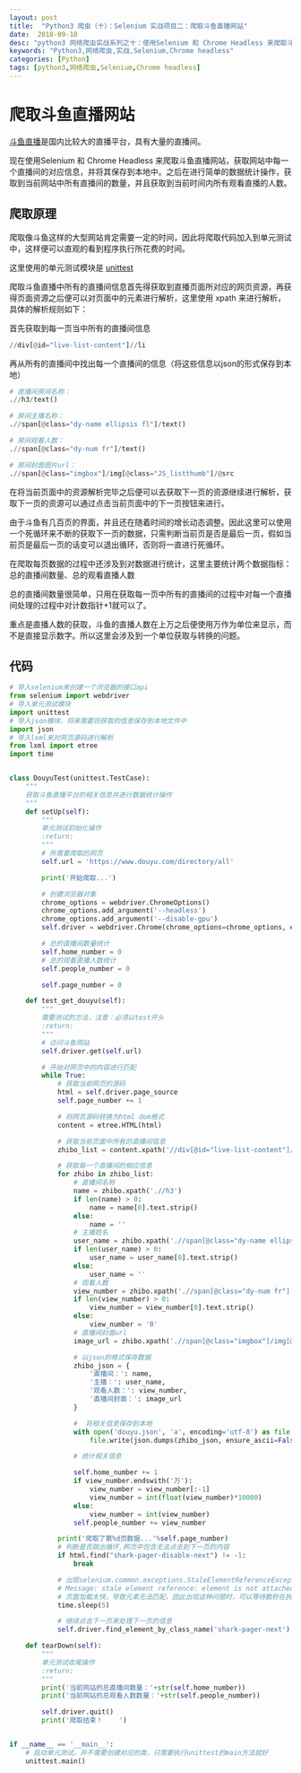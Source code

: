 ```yaml
---
layout: post
title:  "Python3 爬虫（十）：Selenium 实战项目二：爬取斗鱼直播网站"
date:  2018-09-10
desc: "python3 网络爬虫实战系列之十：使用Selenium 和 Chrome Headless 来爬取斗鱼直播网站，获取每一个直播间的对应信息，将其保存到本地中。并进行简单的数据统计操作"
keywords: "Python3,网络爬虫,实战,Selenium,Chrome headless"
categories: [Python]
tags: [python3,网络爬虫,Selenium,Chrome headless]
---
```


# 爬取斗鱼直播网站

[斗鱼直播](https://www.douyu.com/directory/all)是国内比较大的直播平台，具有大量的直播间。

现在使用Selenium 和 Chrome Headless 来爬取斗鱼直播网站，获取网站中每一个直播间的对应信息，并将其保存到本地中。之后在进行简单的数据统计操作，获取到当前网站中所有直播间的数量，并且获取到当前时间内所有观看直播的人数。

## 爬取原理

爬取像斗鱼这样的大型网站肯定需要一定的时间，因此将爬取代码加入到单元测试中，这样便可以直观的看到程序执行所花费的时间。

这里使用的单元测试模块是 [unittest](https://docs.python.org/3/library/unittest.html)

爬取斗鱼直播中所有的直播间信息首先得获取到直播页面所对应的网页资源，再获得页面资源之后便可以对页面中的元素进行解析，这里使用 xpath 来进行解析，具体的解析规则如下：

首先获取到每一页当中所有的直播间信息

```python
//div[@id="live-list-content"]//li
```

再从所有的直播间中找出每一个直播间的信息（将这些信息以json的形式保存到本地）

```python
# 直播间房间名称：
.//h3/text()

# 房间主播名称：
.//span[@class="dy-name ellipsis fl"]/text()

# 房间观看人数：
.//span[@class="dy-num fr"]/text()

# 房间封面图片url：
.//span[@class="imgbox"]/img[@class="JS_listthumb"]/@src
```

在将当前页面中的资源解析完毕之后便可以去获取下一页的资源继续进行解析，获取下一页的资源可以通过点击当前页面中的下一页按钮来进行。

由于斗鱼有几百页的界面，并且还在随着时间的增长动态调整。因此这里可以使用一个死循环来不断的获取下一页的数据，只需判断当前页是否是最后一页，假如当前页是最后一页的话变可以退出循环，否则将一直进行死循环。

在爬取每页数据的过程中还涉及到对数据进行统计，这里主要统计两个数据指标：总的直播间数量、总的观看直播人数

总的直播间数量很简单，只用在获取每一页中所有的直播间的过程中对每一个直播间处理的过程中对计数指针+1就可以了。

重点是直播人数的获取，斗鱼的直播人数在上万之后便使用万作为单位来显示，而不是直接显示数字。所以这里会涉及到一个单位获取与转换的问题。

## 代码

```python
# 导入selenium来创建一个浏览器的接口api
from selenium import webdriver
# 导入单元测试模块
import unittest
# 导入json模块，将来需要将获取的信息保存到本地文件中
import json
# 导入lxml来对网页源码进行解析
from lxml import etree
import time


class DouyuTest(unittest.TestCase):
    """
    获取斗鱼直播平台的相关信息并进行数据统计操作
    """
    def setUp(self):
        """
        单元测试初始化操作
        :return:
        """
        # 所需要爬取的网页
        self.url = 'https://www.douyu.com/directory/all'

        print('开始爬取...')

        # 创建浏览器对象
        chrome_options = webdriver.ChromeOptions()
        chrome_options.add_argument('--headless')
        chrome_options.add_argument('--disable-gpu')
        self.driver = webdriver.Chrome(chrome_options=chrome_options, executable_path='/home/wx/application/chromedriver')

        # 总的直播间数量统计
        self.home_number = 0
        # 总的观看直播人数统计
        self.people_number = 0

        self.page_number = 0

    def test_get_douyu(self):
        """
        需要测试的方法，注意：必须以test开头
        :return:
        """
        # 访问斗鱼网站
        self.driver.get(self.url)

        # 开始对网页中的内容进行匹配
        while True:
            # 获取当前网页的源码
            html = self.driver.page_source
            self.page_number += 1

            # 将网页源码转换为html dom格式
            content = etree.HTML(html)

            # 获取当前页面中所有的直播间信息
            zhibo_list = content.xpath('//div[@id="live-list-content"]//li')

            # 获取每一个直播间的相应信息
            for zhibo in zhibo_list:
                # 直播间名称
                name = zhibo.xpath('.//h3')
                if len(name) > 0:
                    name = name[0].text.strip()
                else:
                    name = ''
                # 主播姓名
                user_name = zhibo.xpath('.//span[@class="dy-name ellipsis fl"]')
                if len(user_name) > 0:
                    user_name = user_name[0].text.strip()
                else:
                    user_name = ''
                # 观看人数
                view_number = zhibo.xpath('.//span[@class="dy-num fr"]')
                if len(view_number) > 0:
                    view_number = view_number[0].text.strip()
                else:
                    view_number = '0'
                # 直播间封面url
                image_url = zhibo.xpath('.//span[@class="imgbox"]/img[@class="JS_listthumb"]/@src')[0].strip()

                # 以json的格式保存数据
                zhibo_json = {
                    '直播间：': name,
                    '主播：': user_name,
                    '观看人数：': view_number,
                    '直播间封面：': image_url
                }

                #  将相关信息保存到本地
                with open('douyu.json', 'a', encoding='utf-8') as file:
                    file.write(json.dumps(zhibo_json, ensure_ascii=False)+'\n')

                # 统计相关信息

                self.home_number += 1
                if view_number.endswith('万'):
                    view_number = view_number[:-1]
                    view_number = int(float(view_number)*10000)
                else:
                    view_number = int(view_number)
                self.people_number += view_number

            print('爬取了第%d页数据...'%self.page_number)
            # 判断是否跳出循环,网页中包含无法点击到下一页的内容
            if html.find("shark-pager-disable-next") != -1:
                break

            # 出现selenium.common.exceptions.StaleElementReferenceException:
            # Message: stale element reference: element is not attached to the page document
            # 页面加载太快，导致元素无法匹配，因此出现这种问题时，可以等待数秒在执行
            time.sleep(5)

            # 继续点击下一页来处理下一页的信息
            self.driver.find_element_by_class_name('shark-pager-next').click()

    def tearDown(self):
        """
        单元测试收尾操作
        :return:
        """
        print('当前网站的总直播间数量：'+str(self.home_number))
        print('当前网站的总观看人数数量：'+str(self.people_number))

        self.driver.quit()
        print('爬取结束！    ')


if __name__ == '__main__':
    # 启动单元测试，并不需要创建对应的类，只需要执行unittest的main方法就好
    unittest.main()
```